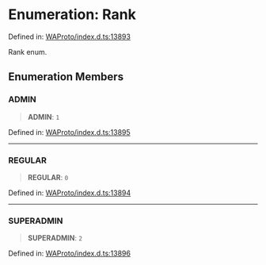 # Enumeration: Rank

Defined in: [WAProto/index.d.ts:13893](https://github.com/Fokusdotid/Baileys/blob/86ad0f8078178c8586062ad3364a59e068f4b3b2/WAProto/index.d.ts#L13893)

Rank enum.

## Enumeration Members

### ADMIN

> **ADMIN**: `1`

Defined in: [WAProto/index.d.ts:13895](https://github.com/Fokusdotid/Baileys/blob/86ad0f8078178c8586062ad3364a59e068f4b3b2/WAProto/index.d.ts#L13895)

***

### REGULAR

> **REGULAR**: `0`

Defined in: [WAProto/index.d.ts:13894](https://github.com/Fokusdotid/Baileys/blob/86ad0f8078178c8586062ad3364a59e068f4b3b2/WAProto/index.d.ts#L13894)

***

### SUPERADMIN

> **SUPERADMIN**: `2`

Defined in: [WAProto/index.d.ts:13896](https://github.com/Fokusdotid/Baileys/blob/86ad0f8078178c8586062ad3364a59e068f4b3b2/WAProto/index.d.ts#L13896)
